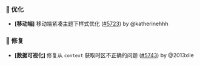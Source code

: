 ### 🚀 优化

- **[移动端]** 移动端紧凑主题下样式优化 ([#5723](https://github.com/nocobase/nocobase/pull/5723)) by @katherinehhh

### 🐛 修复

- **[数据可视化]** 修复从 `context` 获取时区不正确的问题 ([#5743](https://github.com/nocobase/nocobase/pull/5743)) by @2013xile

